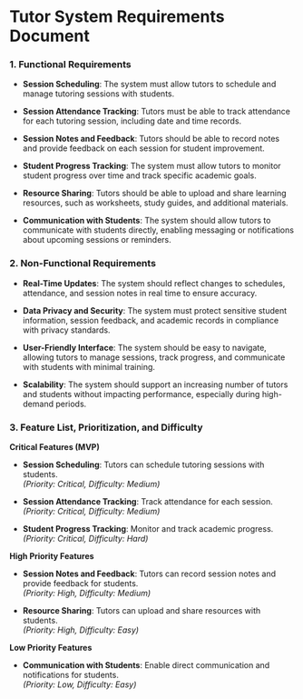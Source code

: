 # Tutor System Requirements Document

### 1. Functional Requirements

- **Session Scheduling**: The system must allow tutors to schedule and manage tutoring sessions with students.
  
- **Session Attendance Tracking**: Tutors must be able to track attendance for each tutoring session, including date and time records.

- **Session Notes and Feedback**: Tutors should be able to record notes and provide feedback on each session for student improvement.

- **Student Progress Tracking**: The system must allow tutors to monitor student progress over time and track specific academic goals.

- **Resource Sharing**: Tutors should be able to upload and share learning resources, such as worksheets, study guides, and additional materials.

- **Communication with Students**: The system should allow tutors to communicate with students directly, enabling messaging or notifications about upcoming sessions or reminders.

### 2. Non-Functional Requirements

- **Real-Time Updates**: The system should reflect changes to schedules, attendance, and session notes in real time to ensure accuracy.

- **Data Privacy and Security**: The system must protect sensitive student information, session feedback, and academic records in compliance with privacy standards.

- **User-Friendly Interface**: The system should be easy to navigate, allowing tutors to manage sessions, track progress, and communicate with students with minimal training.

- **Scalability**: The system should support an increasing number of tutors and students without impacting performance, especially during high-demand periods.

### 3. Feature List, Prioritization, and Difficulty

**Critical Features (MVP)**

- **Session Scheduling**: Tutors can schedule tutoring sessions with students.  
  *(Priority: Critical, Difficulty: Medium)*

- **Session Attendance Tracking**: Track attendance for each session.  
  *(Priority: Critical, Difficulty: Medium)*

- **Student Progress Tracking**: Monitor and track academic progress.  
  *(Priority: Critical, Difficulty: Hard)*

**High Priority Features**

- **Session Notes and Feedback**: Tutors can record session notes and provide feedback for students.  
  *(Priority: High, Difficulty: Medium)*

- **Resource Sharing**: Tutors can upload and share resources with students.  
  *(Priority: High, Difficulty: Easy)*

**Low Priority Features**

- **Communication with Students**: Enable direct communication and notifications for students.  
  *(Priority: Low, Difficulty: Easy)*
